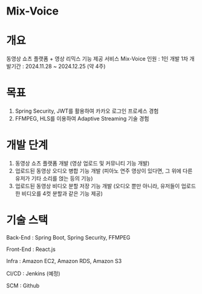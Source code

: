 # Mix-Voice

# 개요

동영상 쇼츠 플랫폼 + 영상 리믹스 기능 제공 서비스 Mix-Voice
인원 : 1인 개발
1차 개발기간 : 2024.11.28 ~ 2024.12.25 (약 4주)

# 목표

1. Spring Security, JWT를 활용하여 카카오 로그인 프로세스 경험
2. FFMPEG, HLS를 이용하여 Adaptive Streaming 기술 경험

# 개발 단계

1. 동영상 쇼츠 플랫폼 개발 (영상 업로드 및 커뮤니티 기능 개발)
2. 업로드된 동영상 오디오 병합 기능 개발 (피아노 연주 영상이 있다면, 그 위에 다른 유저가 기타 소리를 얹는 등의 기능)
3. 업로드된 동영상 비디오 분할 저장 기능 개발 (오디오 뿐만 아니라, 유저들이 업로드한 비디오를 4컷 분할과 같은 기능 제공)

# 기술 스택

Back-End : Spring Boot, Spring Security, FFMPEG

Front-End : React.js

Infra : Amazon EC2, Amazon RDS, Amazon S3

CI/CD : Jenkins (예정)

SCM : Github
